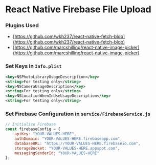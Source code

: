 # React Native Firebase File Upload

### Plugins Used

- [https://github.com/wkh237/react-native-fetch-blob](https://github.com/wkh237/react-native-fetch-blob)
- [https://github.com/marcshilling/react-native-image-picker](https://github.com/marcshilling/react-native-image-picker)

### Set Keys in `Info.plist`
```xml
<key>NSPhotoLibraryUsageDescription</key>
<string>For testing only</string>
<key>NSCameraUsageDescription</key>
<string>For testing only</string>
<key>NSLocationWhenInUseUsageDescription</key>
<string>For testing only</string>
```

### Set Firebase Configuration in  `service/FirebaseService.js`
```javascript
// Initialize Firebase
const firebaseConfig = {
    apiKey: "YOUR-VALUES-HERE",
    authDomain: "YOUR-VALUES-HERE.firebaseapp.com",
    databaseURL: "https://YOUR-VALUES-HERE.firebaseio.com",
    storageBucket: "YOUR-VALUES-HERE.appspot.com",
    messagingSenderId: "YOUR-VALUES-HERE"
};
```